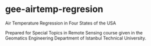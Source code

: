 # gee-airtemp-regresion
Air Temperature Regression  in Four States of the USA


Prepared for Special Topics in Remote Sensing course given in the Geomatics Engineering Department of Istanbul Technical University.
